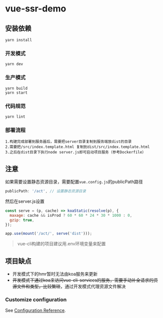 # vue-ssr-demo

## 安装依赖
```
yarn install
```

### 开发模式
```
yarn dev
```

### 生产模式
```
yarn build
yarn start
```

### 代码规范
```
yarn lint
```

### 部署流程
```
1.构建完成部署到服务器后，需要把server目录复制到服务端放dist的目录
2.需要把/src/index.template.html 复制到dist/src/index.template.html
3.之后在dist目录下执行node server.js即可启动项目服务（参考Dockerfile）
```

## 注意

如果需要设置静态资源目录，需要配置`vue.config.js`的publicPath路径
```js
publicPath: '/act', // 设置静态资源目录
```
然后在server.js设置
```js
const serve = (p, cache) => koaStatic(resolve(p), {
  maxage: cache && isProd ? 60 * 60 * 24 * 30 * 1000 : 0,
  gzip: true,
});

app.use(mount('/act/', serve('dist')));
```

> vue-cli构建的项目建议用.env环境变量来配置

## 项目缺点
* 开发模式下的hmr暂时无法由koa服务来更新
* ~~开发模式下通过koa来访问vue-cli-services的服务，需要手动补全请求的资源文件和类型，比较繁琐~~，通过开发模式代理资源文件解决

### Customize configuration
See [Configuration Reference](https://cli.vuejs.org/config/).

